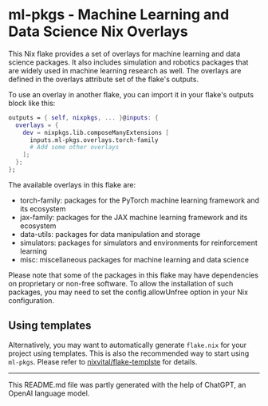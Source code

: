 # ml-pkgs - Machine Learning and Data Science Nix Overlays

This Nix flake provides a set of overlays for machine learning and data science packages. It also includes simulation and robotics packages that are widely used in machine learning research as well. The overlays are defined in the overlays attribute set of the flake's outputs.

To use an overlay in another flake, you can import it in your flake's outputs block like this:

```nix
outputs = { self, nixpkgs, ... }@inputs: {
  overlays = {
    dev = nixpkgs.lib.composeManyExtensions [
      inputs.ml-pkgs.overlays.torch-family
      # Add some other overlays
    ];
  };
};
```

The available overlays in this flake are:

- torch-family: packages for the PyTorch machine learning framework and its ecosystem
- jax-family: packages for the JAX machine learning framework and its ecosystem
- data-utils: packages for data manipulation and storage
- simulators: packages for simulators and environments for reinforcement learning
- misc: miscellaneous packages for machine learning and data science

Please note that some of the packages in this flake may have dependencies on proprietary or non-free software. To allow the installation of such packages, you may need to set the config.allowUnfree option in your Nix configuration.

## Using templates

Alternatively, you may want to automatically generate `flake.nix` for your project using templates. This is also the recommended way to start using `ml-pkgs`. Please refer to [nixvital/flake-templste](https://github.com/nixvital/flake-templates) for details.

----
This README.md file was partly generated with the help of ChatGPT, an OpenAI language model.
